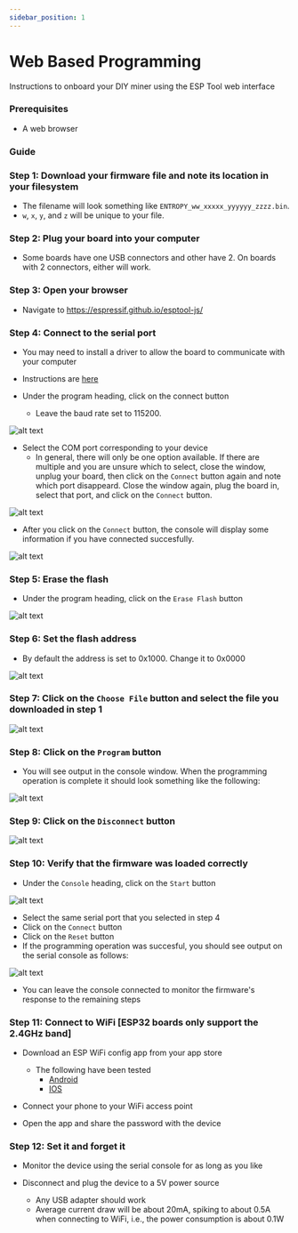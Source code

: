 ```yaml
---
sidebar_position: 1
---
```


# Web Based Programming

Instructions to onboard your DIY miner using the ESP Tool web interface

### Prerequisites
* A web browser

### Guide

### Step 1: Download your firmware file and note its location in your filesystem
* The filename will look something like `ENTROPY_ww_xxxxx_yyyyyy_zzzz.bin`.
* `w`, `x`, `y`, and `z` will be unique to your file.

### Step 2: Plug your board into your computer

* Some boards have one USB connectors and other have 2. On boards with 2 connectors, either will work.

### Step 3: Open your browser

* Navigate to https://espressif.github.io/esptool-js/

### Step 4: Connect to the serial port

* You may need to install a driver to allow the board to communicate with your computer
* Instructions are [here](https://docs.espressif.com/projects/esp-idf/en/v5.2.2/esp32s3/get-started/establish-serial-connection.html)

* Under the program heading, click on the connect button
    * Leave the baud rate set to 115200.

![alt text](image.png)

* Select the COM port corresponding to your device
    * In general, there will only be one option available. If there are multiple and you are
    unsure which to select, close the window, unplug your board, then click on the `Connect` button again
    and note which port disappeard. Close the window again, plug the board in, select that port, and
    click on the `Connect` button.

![alt text](image-1.png)

* After you click on the `Connect` button, the console will display some information if you have
connected succesfully.

![alt text](image-2.png)

### Step 5: Erase the flash

* Under the program heading, click on the `Erase Flash` button

![alt text](image-9.png)

### Step 6: Set the flash address

* By default the address is set to 0x1000. Change it to 0x0000

![alt text](image-3.png)

### Step 7: Click on the `Choose File` button and select the file you downloaded in step 1

![alt text](image-4.png)

### Step 8: Click on the `Program` button

* You will see output in the console window. When the programming operation is complete
it should look something like the following:

![alt text](image-5.png)

### Step 9: Click on the `Disconnect` button

![alt text](image-6.png)

### Step 10: Verify that the firmware was loaded correctly 

* Under the `Console` heading, click on the `Start` button

![alt text](image-8.png)

* Select the same serial port that you selected in step 4
* Click on the `Connect` button
* Click on the `Reset` button
* If the programming operation was succesful, you should see output on the
serial console as follows:

![alt text](image-7.png)

* You can leave the console connected to monitor the firmware's response to the 
remaining steps

### Step 11: Connect to WiFi [ESP32 boards only support the 2.4GHz band]

* Download an ESP WiFi config app from your app store
  * The following have been tested
    * [Android](https://play.google.com/store/apps/details?id=com.techbot.smart_config)
    * [IOS](https://apps.apple.com/us/app/smartconnect-for-esp/id1592092325)

* Connect your phone to your WiFi access point

* Open the app and share the password with the device

### Step 12: Set it and forget it

* Monitor the device using the serial console for as long as you like

* Disconnect and plug the device to a 5V power source
  * Any USB adapter should work
  * Average current draw will be about 20mA, spiking to about 0.5A when connecting to WiFi, i.e., the power consumption is about 0.1W
